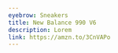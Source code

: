 ```yaml
---
eyebrow: Sneakers
title: New Balance 990 V6
description: Lorem
link: https://amzn.to/3CnVAPo
---
```

